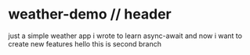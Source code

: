 # weather-demo // header
just a simple weather app i wrote to learn async-await and now i want to create new features
hello this is second branch